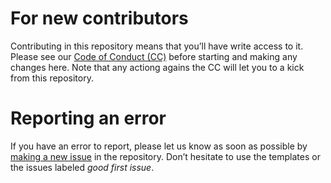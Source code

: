 For new contributors
====================
Contributing in this repository means that you’ll have write access to it. Please see our [Code of Conduct (CC)](./CODE_OF_CONDUCT.md) before starting and making any changes here. Note that any actiong agains the CC will let you to a kick from this repository.


Reporting an error
==================
If you have an error to report, please let us know as soon as possible by [making a new issue](https://github.com/Lockstart/profile-shift/issues/new) in the repository. Don’t hesitate to use the templates or the issues labeled _good first issue_.
